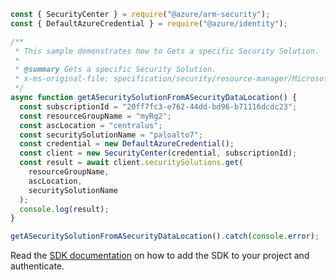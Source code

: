 ```javascript
const { SecurityCenter } = require("@azure/arm-security");
const { DefaultAzureCredential } = require("@azure/identity");

/**
 * This sample demonstrates how to Gets a specific Security Solution.
 *
 * @summary Gets a specific Security Solution.
 * x-ms-original-file: specification/security/resource-manager/Microsoft.Security/stable/2020-01-01/examples/SecuritySolutions/GetSecuritySolutionsResourceGroupLocation_example.json
 */
async function getASecuritySolutionFromASecurityDataLocation() {
  const subscriptionId = "20ff7fc3-e762-44dd-bd96-b71116dcdc23";
  const resourceGroupName = "myRg2";
  const ascLocation = "centralus";
  const securitySolutionName = "paloalto7";
  const credential = new DefaultAzureCredential();
  const client = new SecurityCenter(credential, subscriptionId);
  const result = await client.securitySolutions.get(
    resourceGroupName,
    ascLocation,
    securitySolutionName
  );
  console.log(result);
}

getASecuritySolutionFromASecurityDataLocation().catch(console.error);
```

Read the [SDK documentation](https://github.com/Azure/azure-sdk-for-js/blob/%40azure%2Farm-security_5.0.0/sdk/security/arm-security/README.md) on how to add the SDK to your project and authenticate.
